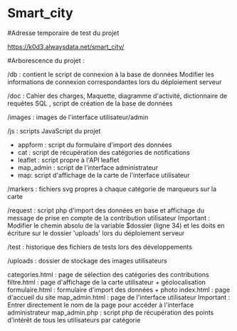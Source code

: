 # Smart_city

#Adresse temporaire de test du projet

https://k0d3.alwaysdata.net/smart_city/

#Arborescence du projet :

/db : contient le script de connexion à la base de données
Modifier les informations de connexion correspondantes lors du déploiement serveur

/doc : Cahier des charges, Maquette, diagramme d'activité, dictionnaire de requêtes SQL , script de création de la base de données

/images : images de l'interface utilisateur/admin

/js : scripts JavaScript du projet

 - appform : script du formulaire d'import des données
 - cat : script de récupération des catégories de notifications
 - leaflet : script propre à l'API leaflet
 - map_admin : script de l'interface administrateur
 - map: script d'affichage de la carte de l'interface utilisateur
 
/markers : fichiers svg propres à chaque catégorie de marqueurs sur la carte

/request : script php d'import des données en base et affichage du message de prise en compte de la contribution utilisateur
Important : Modifier le chemin absolu de la variable $dossier (ligne 34) et les doits en écriture sur le dossier 'uploads' lors du déploiement serveur

/test : historique des fichiers de tests lors des développements

/uploads : dossier de stockage des images utilisateurs

categories.html : page de sélection des catégories des contributions
filtre.html : page d'affichage de la carte utilisateur + géolocalisation
formulaire.html : formulaire d'import des données + photo
index.html : page d'accueil du site
map_admin.html : page de l'interface utilisateur
Important : Entrer directement le nom de la page pour accéder à l'interface administrateur
map_admin.php : script php de récupération des points d'intérêt de tous les utilisateurs par catégorie
